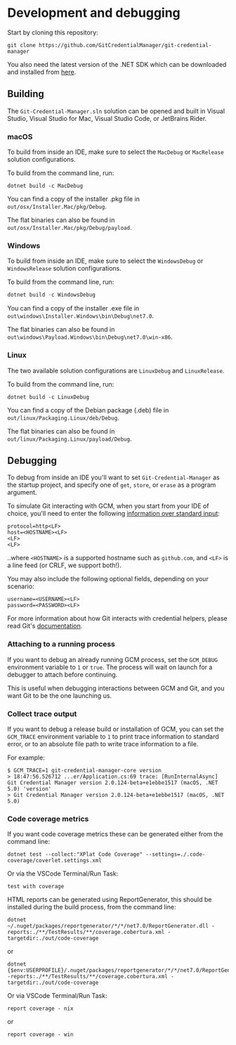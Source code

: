 # Development and debugging

Start by cloning this repository:

```shell
git clone https://github.com/GitCredentialManager/git-credential-manager
```

You also need the latest version of the .NET SDK which can be downloaded and installed from [here](https://dotnet.microsoft.com/).

## Building

The `Git-Credential-Manager.sln` solution can be opened and built in Visual Studio, Visual Studio for Mac, Visual Studio Code, or JetBrains Rider.

### macOS

To build from inside an IDE, make sure to select the `MacDebug` or `MacRelease` solution configurations.

To build from the command line, run:

```shell
dotnet build -c MacDebug
```

You can find a copy of the installer .pkg file in `out/osx/Installer.Mac/pkg/Debug`.

The flat binaries can also be found in `out/osx/Installer.Mac/pkg/Debug/payload`.

### Windows

To build from inside an IDE, make sure to select the `WindowsDebug` or `WindowsRelease` solution configurations.

To build from the command line, run:

```powershell
dotnet build -c WindowsDebug
```

You can find a copy of the installer .exe file in `out\windows\Installer.Windows\bin\Debug\net7.0`.

The flat binaries can also be found in `out\windows\Payload.Windows\bin\Debug\net7.0\win-x86`.

### Linux

The two available solution configurations are `LinuxDebug` and `LinuxRelease`.

To build from the command line, run:

```shell
dotnet build -c LinuxDebug
```

You can find a copy of the Debian package (.deb) file in `out/linux/Packaging.Linux/deb/Debug`.

The flat binaries can also be found in `out/linux/Packaging.Linux/payload/Debug`.

## Debugging

To debug from inside an IDE you'll want to set `Git-Credential-Manager` as the startup project, and specify one of `get`, `store`, or `erase` as a program argument.

To simulate Git interacting with GCM, when you start from your IDE of choice, you'll need to enter the following [information over standard input](https://git-scm.com/docs/git-credential#IOFMT):

```text
protocol=http<LF>
host=<HOSTNAME><LF>
<LF>
<LF>
```

..where `<HOSTNAME>` is a supported hostname such as `github.com`, and `<LF>` is a line feed (or CRLF, we support both!).

You may also include the following optional fields, depending on your scenario:

```text
username=<USERNAME><LF>
password=<PASSWORD><LF>
```

For more information about how Git interacts with credential helpers, please read Git's [documentation](https://git-scm.com/docs/gitcredentials#_custom_helpers).

### Attaching to a running process

If you want to debug an already running GCM process, set the `GCM_DEBUG` environment variable to `1` or `true`. The process will wait on launch for a debugger to attach before continuing.

This is useful when debugging interactions between GCM and Git, and you want Git to be the one launching us.

### Collect trace output

If you want to debug a release build or installation of GCM, you can set the `GCM_TRACE` environment variable to `1` to print trace information to standard error, or to an absolute file path to write trace information to a file.

For example:

```shell
$ GCM_TRACE=1 git-credential-manager-core version
> 18:47:56.526712 ...er/Application.cs:69 trace: [RunInternalAsync] Git Credential Manager version 2.0.124-beta+e1ebbe1517 (macOS, .NET 5.0) 'version'
> Git Credential Manager version 2.0.124-beta+e1ebbe1517 (macOS, .NET 5.0)
```

### Code coverage metrics

If you want code coverage metrics these can be generated either from the command line:

```shell
dotnet test --collect:"XPlat Code Coverage" --settings=./.code-coverage/coverlet.settings.xml
```

Or via the VSCode Terminal/Run Task:

```console
test with coverage
```

HTML reports can be generated using ReportGenerator, this should be installed during the build process, from the command line:

```shell
dotnet ~/.nuget/packages/reportgenerator/*/*/net7.0/ReportGenerator.dll -reports:./**/TestResults/**/coverage.cobertura.xml -targetdir:./out/code-coverage
```

or

```shell
dotnet {$env:USERPROFILE}/.nuget/packages/reportgenerator/*/*/net7.0/ReportGenerator.dll -reports:./**/TestResults/**/coverage.cobertura.xml -targetdir:./out/code-coverage
```

Or via VSCode Terminal/Run Task:

```console
report coverage - nix
```

or

```console
report coverage - win
```
